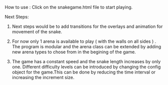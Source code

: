 How to use :
Click on the snakegame.html file to start playing.

Next Steps:

1. Next steps would be to add transitions for the overlays and animation for movement of the snake.

2. For now only 1 arena is available to play ( with the walls on all sides ) . The program is modular and the arena class can be extended by adding new arena types to chose from in the begining of the game.

3. The game has a constant speed and the snake length increases by only one. Different difficulty levels can be introduced by changing the config object for the game.This can be done by reducing the time interval or increasing the increment size.